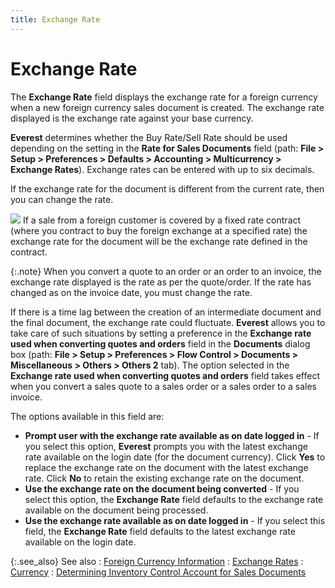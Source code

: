 ```yaml
---
title: Exchange Rate
---
```


# Exchange Rate


The **Exchange Rate** field displays  the exchange rate for a foreign currency when a new foreign currency sales  document is created. The exchange rate displayed is the exchange rate  against your base currency.


**Everest** determines whether the  Buy Rate/Sell Rate should be used depending on the setting in the **Rate for Sales Documents** field (path:  **File &gt; Setup &gt; Preferences &gt; 
 Defaults &gt; Accounting &gt; Multicurrency &gt; Exchange Rates**).  Exchange rates can be entered with up to six decimals.


If the exchange rate for the document is different from the current  rate, then you can change the rate.


![]({{site.sp_baseurl}}/img/example.gif) If  a sale from a foreign customer is covered by a fixed rate contract (where  you contract to buy the foreign exchange at a specified rate) the exchange  rate for the document will be the exchange rate defined in the contract.


{:.note}
When you convert a quote to an order or an order to  an invoice, the exchange rate displayed is the rate as per the quote/order.  If the rate has changed as on the invoice date, you must change the rate.


If there is a time lag between the creation of an intermediate document  and the final document, the exchange rate could fluctuate. **Everest**  allows you to take care of such situations by setting a preference in  the **Exchange rate used when converting 
 quotes and orders** field in the **Documents** dialog box (path: **File &gt; 
 Setup &gt; Preferences &gt; Flow Control &gt; Documents &gt; Miscellaneous 
 &gt; Others &gt; Others 2** tab). The option selected in the **Exchange rate used when converting quotes and 
 orders** field takes effect when you convert a sales quote to a sales  order or a sales order to a sales invoice.


The options available in this field are:

- **Prompt 
 user with the exchange rate available as on date logged in** - If  you select this option, **Everest** prompts  you with the latest exchange rate available on the login date (for the  document currency). Click **Yes**  to replace the exchange rate on the document with the latest exchange  rate. Click **No** to retain the existing  exchange rate on the document.
- **Use 
 the exchange rate on the document being converted** - If you select  this option, the **Exchange Rate** field  defaults to the exchange rate available on the document being processed.
- **Use 
 the exchange rate available as on date logged in** - If you select  this field, the **Exchange Rate**  field defaults to the latest exchange rate available on the login date.



{:.see_also}
See also
: [Foreign  Currency Information]({{site.sp_baseurl}}/sales-docs/docs-profile/contents/tab-details/details/frgn-cur/foreign_currency_information_sales_document_content.html)
: [Exchange  Rates]({{site.sc_chm}}/options/multicurrency/exchange-rates/set-up-exchange-rates/defining_exchange_rates.html)
: [Currency]({{site.sc_chm}}/misc/currency_details.html)
: [Determining  Inventory Control Account for Sales Documents]({{site.sp_baseurl}}/misc/determining_inventory_control_account_for_sales_documents.html)
